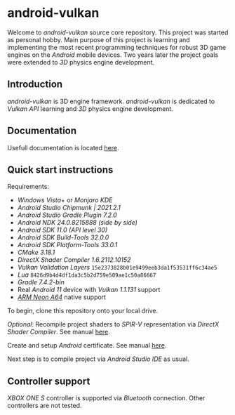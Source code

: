 # android-vulkan

Welcome to _android-vulkan_ source core repository. This project was started as personal hobby. Main purpose of this project is learning and implementing the most recent programming techniques for robust 3D game engines on the _Android_ mobile devices. Two years later the project goals were extended to _3D_ physics engine development.

## Introduction

_android-vulkan_ is 3D engine framework. _android-vulkan_ is dedicated to _Vulkan API_ learning and _3D_ physics engine development.

## Documentation

Usefull documentation is located [here](docs/documentation.md).

## Quick start instructions

Requirements:

* _Windows Vista_+ or _Monjaro KDE_
* _Android Studio Chipmunk | 2021.2.1_
* _Android Studio Gradle Plugin 7.2.0_
* _Android NDK 24.0.8215888 (side by side)_
* _Android SDK 11.0 (API level 30)_
* _Android SDK Build-Tools 32.0.0_
* _Android SDK Platform-Tools 33.0.1_
* _CMake 3.18.1_
* _DirectX Shader Compiler 1.6.2112.10152_
* _Vulkan Validation Layers_ `15e2373828b01e9499eeb3da1f53531ff6c34ae5`
* _Lua_ `8426d9b4d4df1da3c5b2d759e509ae1c50a86667`
* _Gradle 7.4.2-bin_
* Real _Android 11_ device with _Vulkan 1.1.131_ support
* [_ARM Neon A64_](https://developer.arm.com/architectures/instruction-sets/simd-isas/neon/neon-programmers-guide-for-armv8-a/introducing-neon-for-armv8-a) native support

To begin, clone this repository onto your local drive.

_Optional_: Recompile project shaders to _SPIR-V_ representation via _DirectX Shader Compiler_. See manual [here](docs/shader-compilation.md).

Create and setup _Android_ certificate. See manual [here](docs/release-build.md).

Next step is to compile project via _Android Studio IDE_ as usual.

## Controller support

_XBOX ONE S_ controller is supported via _Bluetooth_ connection. Other controllers are not tested.
